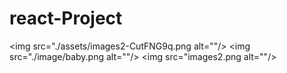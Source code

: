 # react-Project
<img src="./assets/images2-CutFNG9q.png alt=""/>
<img src="./image/baby.png alt=""/>
<img src="images2.png alt=""/>
